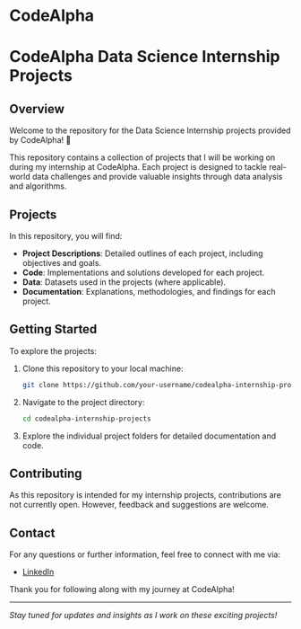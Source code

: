 # CodeAlpha
# CodeAlpha Data Science Internship Projects

## Overview

Welcome to the repository for the Data Science Internship projects provided by CodeAlpha! 🚀

This repository contains a collection of projects that I will be working on during my internship at CodeAlpha. Each project is designed to tackle real-world data challenges and provide valuable insights through data analysis and algorithms.

## Projects

In this repository, you will find:

- **Project Descriptions**: Detailed outlines of each project, including objectives and goals.
- **Code**: Implementations and solutions developed for each project.
- **Data**: Datasets used in the projects (where applicable).
- **Documentation**: Explanations, methodologies, and findings for each project.

## Getting Started

To explore the projects:

1. Clone this repository to your local machine:
    ```bash
    git clone https://github.com/your-username/codealpha-internship-projects.git
    ```
2. Navigate to the project directory:
    ```bash
    cd codealpha-internship-projects
    ```
3. Explore the individual project folders for detailed documentation and code.

## Contributing

As this repository is intended for my internship projects, contributions are not currently open. However, feedback and suggestions are welcome.

## Contact

For any questions or further information, feel free to connect with me via:

- [LinkedIn](https://www.linkedin.com/in/your-profile)

Thank you for following along with my journey at CodeAlpha!

---

*Stay tuned for updates and insights as I work on these exciting projects!*
